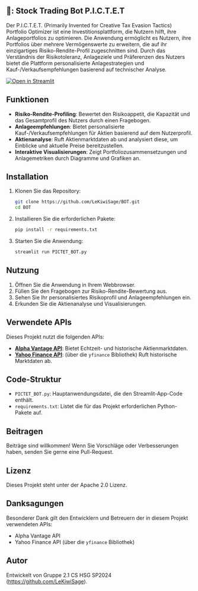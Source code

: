 ## 💸: Stock Trading Bot P.I.C.T.E.T

Der P.I.C.T.E.T. (Primarily Invented for Creative Tax Evasion Tactics) Portfolio Optimizer ist eine Investitionsplattform, die Nutzern hilft, ihre Anlageportfolios zu optimieren. Die Anwendung ermöglicht es Nutzern, ihre Portfolios über mehrere Vermögenswerte zu erweitern, die auf ihr einzigartiges Risiko-Rendite-Profil zugeschnitten sind. Durch das Verständnis der Risikotoleranz, Anlageziele und Präferenzen des Nutzers bietet die Plattform personalisierte Anlagestrategien und Kauf-/Verkaufsempfehlungen basierend auf technischer Analyse.

[![Open in Streamlit](https://static.streamlit.io/badges/streamlit_badge_black_white.svg)](https://pictet-stock-bot.streamlit.app/)

## Funktionen
- **Risiko-Rendite-Profiling**: Bewertet den Risikoappetit, die Kapazität und das Gesamtprofil des Nutzers durch einen Fragebogen.
- **Anlageempfehlungen**: Bietet personalisierte Kauf-/Verkaufsempfehlungen für Aktien basierend auf dem Nutzerprofil.
- **Aktienanalyse**: Ruft Aktienmarktdaten ab und analysiert diese, um Einblicke und aktuelle Preise bereitzustellen.
- **Interaktive Visualisierungen**: Zeigt Portfoliozusammensetzungen und Anlagemetriken durch Diagramme und Grafiken an.

## Installation
1. Klonen Sie das Repository:
    ```bash
    git clone https://github.com/LeKiwiSage/BOT.git
    cd BOT
    ```
    
2. Installieren Sie die erforderlichen Pakete:
    ```bash
    pip install -r requirements.txt
    ```

3. Starten Sie die Anwendung:
    ```bash
    streamlit run PICTET_BOT.py
    ```

## Nutzung
1. Öffnen Sie die Anwendung in Ihrem Webbrowser.
2. Füllen Sie den Fragebogen zur Risiko-Rendite-Bewertung aus.
3. Sehen Sie Ihr personalisiertes Risikoprofil und Anlageempfehlungen ein.
4. Erkunden Sie die Aktienanalyse und Visualisierungen.

## Verwendete APIs
Dieses Projekt nutzt die folgenden APIs:
- **[Alpha Vantage API](https://www.alphavantage.co/documentation/)**: Bietet Echtzeit- und historische Aktienmarktdaten.
- **[Yahoo Finance API](https://www.yahoofinanceapi.com/)**: (über die `yfinance` Bibliothek) Ruft historische Marktdaten ab.

## Code-Struktur
- `PICTET_BOT.py`: Hauptanwendungsdatei, die den Streamlit-App-Code enthält.
- `requirements.txt`: Listet die für das Projekt erforderlichen Python-Pakete auf.

## Beitragen
Beiträge sind willkommen! Wenn Sie Vorschläge oder Verbesserungen haben, senden Sie gerne eine Pull-Request.

## Lizenz
Dieses Projekt steht unter der Apache 2.0 Lizenz.

## Danksagungen
Besonderer Dank gilt den Entwicklern und Betreuern der in diesem Projekt verwendeten APIs:
- Alpha Vantage API
- Yahoo Finance API (über die `yfinance` Bibliothek)

## Autor
Entwickelt von Gruppe 2.1 CS HSG SP2024 (https://github.com/LeKiwiSage).
